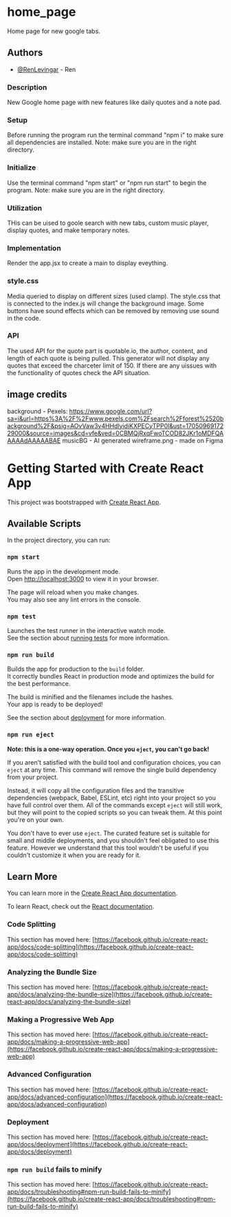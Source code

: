 # home_page
Home page for new google tabs.

## Authors

- [@RenLevingar](https://github.com/RenLevingar) - Ren

### Description 
New Google home page with new features like daily quotes and a note pad.

### Setup
Before running the program run the terminal command "npm i" to make sure all dependencies are installed. Note: make sure you are in the right directory.

### Initialize
Use the terminal command "npm start" or "npm run start" to begin the program. Note: make sure you are in the right directory.

### Utilization 
THis can be uised to goole search with new tabs, custom music player, display quotes, and make temporary notes.

### Implementation
Render the app.jsx to create a main to display eveything.

### style.css
Media queried to display on different sizes (used clamp). The style.css that is connected to the index.js will change the background image. Some buttons have sound effects which can be removed by removing use sound in the code.

### API
The used API for the quote part is quotable.io, the author, content, and length of each quote is being pulled. This generator will not display any quotes that exceed the charceter limit of 150. If there are any uissues with the functionality of quotes check the API situation.

## image credits
background - Pexels: https://www.google.com/url?sa=i&url=https%3A%2F%2Fwww.pexels.com%2Fsearch%2Fforest%2520background%2F&psig=AOvVaw3v4HHdlyidiKXPECyTPP0l&ust=1705096917229000&source=images&cd=vfe&ved=0CBMQjRxqFwoTCOD82JKr1oMDFQAAAAAdAAAAABAE
musicBG - AI generated
wireframe.png - made on Figma






# Getting Started with Create React App

This project was bootstrapped with [Create React App](https://github.com/facebook/create-react-app).

## Available Scripts

In the project directory, you can run:

### `npm start`

Runs the app in the development mode.\
Open [http://localhost:3000](http://localhost:3000) to view it in your browser.

The page will reload when you make changes.\
You may also see any lint errors in the console.

### `npm test`

Launches the test runner in the interactive watch mode.\
See the section about [running tests](https://facebook.github.io/create-react-app/docs/running-tests) for more information.

### `npm run build`

Builds the app for production to the `build` folder.\
It correctly bundles React in production mode and optimizes the build for the best performance.

The build is minified and the filenames include the hashes.\
Your app is ready to be deployed!

See the section about [deployment](https://facebook.github.io/create-react-app/docs/deployment) for more information.

### `npm run eject`

**Note: this is a one-way operation. Once you `eject`, you can't go back!**

If you aren't satisfied with the build tool and configuration choices, you can `eject` at any time. This command will remove the single build dependency from your project.

Instead, it will copy all the configuration files and the transitive dependencies (webpack, Babel, ESLint, etc) right into your project so you have full control over them. All of the commands except `eject` will still work, but they will point to the copied scripts so you can tweak them. At this point you're on your own.

You don't have to ever use `eject`. The curated feature set is suitable for small and middle deployments, and you shouldn't feel obligated to use this feature. However we understand that this tool wouldn't be useful if you couldn't customize it when you are ready for it.

## Learn More

You can learn more in the [Create React App documentation](https://facebook.github.io/create-react-app/docs/getting-started).

To learn React, check out the [React documentation](https://reactjs.org/).

### Code Splitting

This section has moved here: [https://facebook.github.io/create-react-app/docs/code-splitting](https://facebook.github.io/create-react-app/docs/code-splitting)

### Analyzing the Bundle Size

This section has moved here: [https://facebook.github.io/create-react-app/docs/analyzing-the-bundle-size](https://facebook.github.io/create-react-app/docs/analyzing-the-bundle-size)

### Making a Progressive Web App

This section has moved here: [https://facebook.github.io/create-react-app/docs/making-a-progressive-web-app](https://facebook.github.io/create-react-app/docs/making-a-progressive-web-app)

### Advanced Configuration

This section has moved here: [https://facebook.github.io/create-react-app/docs/advanced-configuration](https://facebook.github.io/create-react-app/docs/advanced-configuration)

### Deployment

This section has moved here: [https://facebook.github.io/create-react-app/docs/deployment](https://facebook.github.io/create-react-app/docs/deployment)

### `npm run build` fails to minify

This section has moved here: [https://facebook.github.io/create-react-app/docs/troubleshooting#npm-run-build-fails-to-minify](https://facebook.github.io/create-react-app/docs/troubleshooting#npm-run-build-fails-to-minify)
